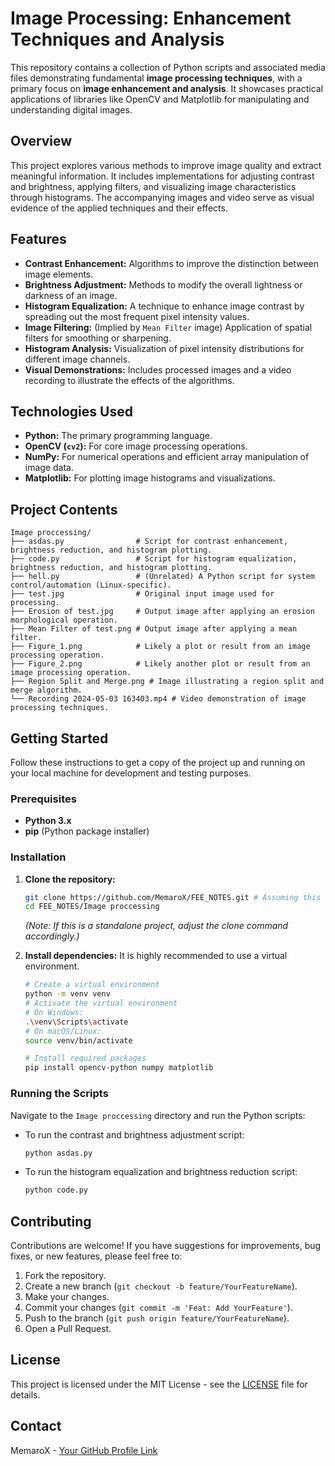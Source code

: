 # Image Processing: Enhancement Techniques and Analysis

This repository contains a collection of Python scripts and associated media files demonstrating fundamental **image processing techniques**, with a primary focus on **image enhancement and analysis**. It showcases practical applications of libraries like OpenCV and Matplotlib for manipulating and understanding digital images.

## Overview

This project explores various methods to improve image quality and extract meaningful information. It includes implementations for adjusting contrast and brightness, applying filters, and visualizing image characteristics through histograms. The accompanying images and video serve as visual evidence of the applied techniques and their effects.

## Features

-   **Contrast Enhancement:** Algorithms to improve the distinction between image elements.
-   **Brightness Adjustment:** Methods to modify the overall lightness or darkness of an image.
-   **Histogram Equalization:** A technique to enhance image contrast by spreading out the most frequent pixel intensity values.
-   **Image Filtering:** (Implied by `Mean Filter` image) Application of spatial filters for smoothing or sharpening.
-   **Histogram Analysis:** Visualization of pixel intensity distributions for different image channels.
-   **Visual Demonstrations:** Includes processed images and a video recording to illustrate the effects of the algorithms.

## Technologies Used

-   **Python:** The primary programming language.
-   **OpenCV (`cv2`):** For core image processing operations.
-   **NumPy:** For numerical operations and efficient array manipulation of image data.
-   **Matplotlib:** For plotting image histograms and visualizations.

## Project Contents

```
Image proccessing/
├── asdas.py                # Script for contrast enhancement, brightness reduction, and histogram plotting.
├── code.py                 # Script for histogram equalization, brightness reduction, and histogram plotting.
├── hell.py                 # (Unrelated) A Python script for system control/automation (Linux-specific).
├── test.jpg                # Original input image used for processing.
├── Erosion of test.jpg     # Output image after applying an erosion morphological operation.
├── Mean Filter of test.png # Output image after applying a mean filter.
├── Figure_1.png            # Likely a plot or result from an image processing operation.
├── Figure_2.png            # Likely another plot or result from an image processing operation.
├── Region Split and Merge.png # Image illustrating a region split and merge algorithm.
└── Recording 2024-05-03 163403.mp4 # Video demonstration of image processing techniques.
```

## Getting Started

Follow these instructions to get a copy of the project up and running on your local machine for development and testing purposes.

### Prerequisites

-   **Python 3.x**
-   **pip** (Python package installer)

### Installation

1.  **Clone the repository:**
    ```bash
    git clone https://github.com/MemaroX/FEE_NOTES.git # Assuming this is part of FEE_NOTES
    cd FEE_NOTES/Image proccessing
    ```
    *(Note: If this is a standalone project, adjust the clone command accordingly.)*

2.  **Install dependencies:**
    It is highly recommended to use a virtual environment.
    ```bash
    # Create a virtual environment
    python -m venv venv
    # Activate the virtual environment
    # On Windows:
    .\venv\Scripts\activate
    # On macOS/Linux:
    source venv/bin/activate

    # Install required packages
    pip install opencv-python numpy matplotlib
    ```

### Running the Scripts

Navigate to the `Image proccessing` directory and run the Python scripts:

-   To run the contrast and brightness adjustment script:
    ```bash
    python asdas.py
    ```
-   To run the histogram equalization and brightness reduction script:
    ```bash
    python code.py
    ```

## Contributing

Contributions are welcome! If you have suggestions for improvements, bug fixes, or new features, please feel free to:

1.  Fork the repository.
2.  Create a new branch (`git checkout -b feature/YourFeatureName`).
3.  Make your changes.
4.  Commit your changes (`git commit -m 'Feat: Add YourFeature'`).
5.  Push to the branch (`git push origin feature/YourFeatureName`).
6.  Open a Pull Request.

## License

This project is licensed under the MIT License - see the [LICENSE](LICENSE) file for details.

## Contact

MemaroX - [Your GitHub Profile Link](https://github.com/MemaroX)
